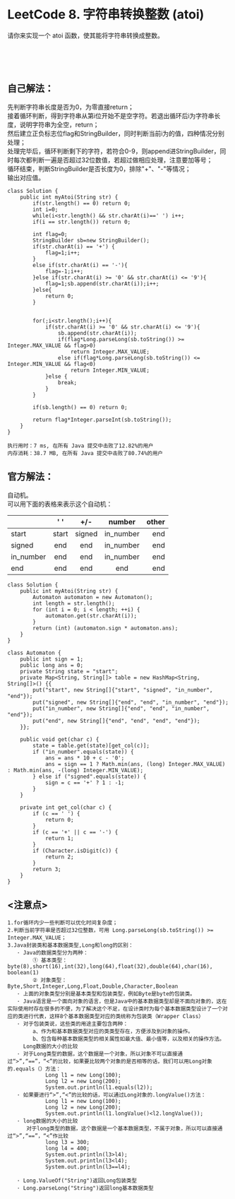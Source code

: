 #    LeetCode 8. 字符串转换整数 (atoi)

请你来实现一个 atoi 函数，使其能将字符串转换成整数。</br>

</br></br></br>

##    自己解法：
先判断字符串长度是否为0，为零直接return；</br>
接着循环判断，得到字符串从第i位开始不是空字符。若退出循环后i为字符串长度，说明字符串为全空，return；</br>
然后建立正负标志位flag和StringBuilder，同时判断当前i为的值，四种情况分别处理；</br>
处理完毕后，循环判断剩下的字符，若符合0-9，则append进StringBuilder，同时每次都判断一遍是否超过32位数值，若超过做相应处理，注意要加等号；</br>
循环结束，判断StringBuilder是否长度为0，排除"+"、"-"等情况；</br>
输出对应值。</br>
```
class Solution {
    public int myAtoi(String str) {
        if(str.length() == 0) return 0;
        int i=0;
        while(i<str.length() && str.charAt(i)==' ') i++;
        if(i == str.length()) return 0;

        int flag=0;
        StringBuilder sb=new StringBuilder();
        if(str.charAt(i) == '+') {
            flag=1;i++;
        }
        else if(str.charAt(i) == '-'){
            flag=-1;i++;
        }else if(str.charAt(i) >= '0' && str.charAt(i) <= '9'){
            flag=1;sb.append(str.charAt(i));i++;
        }else{
            return 0;
        }


        for(;i<str.length();i++){
            if(str.charAt(i) >= '0' && str.charAt(i) <= '9'){
                sb.append(str.charAt(i));
                if(flag*Long.parseLong(sb.toString()) >= Integer.MAX_VALUE && flag>0) 
                    return Integer.MAX_VALUE;
                else if(flag*Long.parseLong(sb.toString()) <= Integer.MIN_VALUE && flag<0) 
                    return Integer.MIN_VALUE;
            }else {
                break;
            }
        }

        if(sb.length() == 0) return 0;

        return flag*Integer.parseInt(sb.toString());
    }
}
```
```
执行用时：7 ms, 在所有 Java 提交中击败了12.82%的用户
内存消耗：38.7 MB, 在所有 Java 提交中击败了80.74%的用户
```


##    官方解法：
自动机。</br>
可以用下面的表格来表示这个自动机：</br>

|       | ' ' | +/- | number | other |
| :-----| :----: | :----: | :-----:| ----: | 
| start | start | signed | in_number | end | 
| signed | end | end | in_number | end |
| in_number | end | end | in_number | end | 
| end | end | end | end | end |
			
				
				
				

```
class Solution {
    public int myAtoi(String str) {
        Automaton automaton = new Automaton();
        int length = str.length();
        for (int i = 0; i < length; ++i) {
            automaton.get(str.charAt(i));
        }
        return (int) (automaton.sign * automaton.ans);
    }
}

class Automaton {
    public int sign = 1;
    public long ans = 0;
    private String state = "start";
    private Map<String, String[]> table = new HashMap<String, String[]>() {{
        put("start", new String[]{"start", "signed", "in_number", "end"});
        put("signed", new String[]{"end", "end", "in_number", "end"});
        put("in_number", new String[]{"end", "end", "in_number", "end"});
        put("end", new String[]{"end", "end", "end", "end"});
    }};

    public void get(char c) {
        state = table.get(state)[get_col(c)];
        if ("in_number".equals(state)) {
            ans = ans * 10 + c - '0';
            ans = sign == 1 ? Math.min(ans, (long) Integer.MAX_VALUE) : Math.min(ans, -(long) Integer.MIN_VALUE);
        } else if ("signed".equals(state)) {
            sign = c == '+' ? 1 : -1;
        }
    }

    private int get_col(char c) {
        if (c == ' ') {
            return 0;
        }
        if (c == '+' || c == '-') {
            return 1;
        }
        if (Character.isDigit(c)) {
            return 2;
        }
        return 3;
    }
}
```



## <注意点>
```
1.for循环内少一些判断可以优化时间复杂度；
2.判断当前字符串是否超过32位整数，可用 Long.parseLong(sb.toString()) >= Integer.MAX_VALUE；
3.Java封装类和基本数据类型,Long和long的区别：
   · Java的数据类型分为两种：
        ① 基本类型：byte(8),short(16),int(32),long(64),float(32),double(64),char(16), boolean(1)
        ② 对象类型：Byte,Short,Integer,Long,Float,Double,Character,Boolean
   · 上面的对象类型分别是基本类型和包装类型，例如Byte是byte的包装类。
   · Java语言是一个面向对象的语言，但是Java中的基本数据类型却是不面向对象的，这在实际使用时存在很多的不便，为了解决这个不足，在设计类时为每个基本数据类型设计了一个对应的类进行代表，这样8个基本数据类型对应的类统称为包装类（Wrapper Class）
   · 对于包装类说，这些类的用途主要包含两种：
        a、作为和基本数据类型对应的类类型存在，方便涉及到对象的操作。
        b、包含每种基本数据类型的相关属性如最大值、最小值等，以及相关的操作方法。
     Long数据的大小的比较
   · 对于Long类型的数据，这个数据是一个对象，所以对象不可以直接通过“>”,“==”，“<”的比较，如果要比较两个对象的是否相等的话，我们可以用Long对象的.equals（）方法：
            Long l1 = new Long(100);  
            Long l2 = new Long(200);  
            System.out.println(l1.equals(l2));  
   · 如果要进行“>”,“<”的比较的话，可以通过Long对象的.longValue()方法：
            Long l1 = new Long(100);  
            Long l2 = new Long(200);  
            System.out.println(l1.longValue()<l2.longValue());  
   · long数据的大小的比较
      对于long类型的数据，这个数据是一个基本数据类型，不属于对象，所以可以直接通过“>”,“==”，“<”作比较
            long l3 = 300;  
            long l4 = 400;  
            System.out.println(l3>l4);  
            System.out.println(l3<l4);  
            System.out.println(l3==l4);
        
   · Long.ValueOf("String")返回Long包装类型
   · Long.parseLong("String")返回long基本数据类型
```
